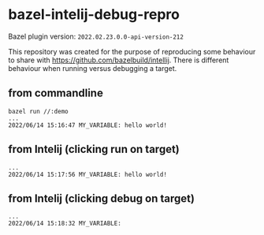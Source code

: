 # bazel-intelij-debug-repro

Bazel plugin version: `2022.02.23.0.0-api-version-212`

This repository was created for the purpose of reproducing some behaviour to share with
https://github.com/bazelbuild/intellij. There is different behaviour when running versus
debugging a target.

## from commandline

```
bazel run //:demo
...
2022/06/14 15:16:47 MY_VARIABLE: hello world!
```

## from Intelij (clicking run on target)

```
...
2022/06/14 15:17:56 MY_VARIABLE: hello world!
```

## from Intelij (clicking debug on target)

```
...
2022/06/14 15:18:32 MY_VARIABLE:
```
